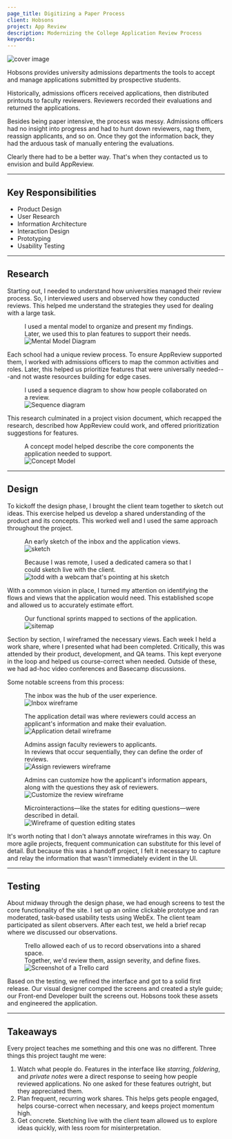```yaml
---
page_title: Digitizing a Paper Process
client: Hobsons
project: App Review
description: Modernizing the College Application Review Process
keywords:
---
```


<div class="case-story__hero">
  <img src="assets/hero.png" alt="cover image" />
</div>

Hobsons provides university admissions departments the tools to accept and manage applications submitted by prospective students.

Historically, admissions officers received applications, then distributed printouts to faculty reviewers. Reviewers recorded their evaluations and returned the applications.

Besides being paper intensive, the process was messy. Admissions officers had no insight into progress and had to hunt down reviewers, nag them, reassign applicants, and so on. Once they got the information back, they had the arduous task of manually entering the evaluations.

Clearly there had to be a better way. That's when they contacted us to envision and build AppReview.

---

<h2>Key Responsibilities</h2>

<div class="main-content__2-col">
  <ul>
    <li>Product Design</li>
    <li>User Research</li>
    <li>Information Architecture</li>
    <li>Interaction Design</li>
    <li>Prototyping</li>
    <li>Usability Testing</li>
  </ul>
</div>

---

## Research

Starting out, I needed to understand how universities managed their review process. So, I interviewed users and observed how they conducted reviews. This helped me understand the strategies they used for dealing with a large task.

<figure class="full-bleed">
  <figcaption>I used a mental model to organize and present my findings. Later, we used this to plan features to support their needs.</figcaption>
  <img src="/assets/placeholder.png" data-src="assets/mental-model.png" alt="Mental Model Diagram" />
</figure>

Each school had a unique review process. To ensure AppReview supported them, I worked with admissions officers to map the common activities and roles. Later, this helped us prioritize features that were universally needed---and not waste resources building for edge cases.

<figure>
  <figcaption>I used a sequence diagram to show how people collaborated on a review.</figcaption>
  <img src="/assets/placeholder.png" data-src="assets/sequence-diagram.png" alt="Sequence diagram" />
</figure>

This research culminated in a project vision document, which recapped the research, described how AppReview could work, and offered prioritization suggestions for features.

<figure>
  <figcaption>A concept model helped describe the core components the application needed to support.</figcaption>
  <img src="/assets/placeholder.png" data-src="assets/concept-model.png" alt="Concept Model" />
</figure>

---

## Design

To kickoff the design phase, I brought the client team together to sketch out ideas. This exercise helped us develop a shared understanding of the product and its concepts. This worked well and I used the same approach throughout the project.

<figure>
  <figcaption>An early sketch of the inbox and the application views.</figcaption>
  <img src="/assets/placeholder.png" data-src="assets/sketch.png" alt="sketch" />
</figure>

<figure>
  <figcaption>Because I was remote, I used a dedicated camera so that I could sketch live with the client.</figcaption>
  <img src="/assets/placeholder.png" data-src="assets/remote-sketching.png" alt="todd with a webcam that's pointing at his sketch" />
</figure>

With a common vision in place, I turned my attention on identifying the flows and views that the application would need. This established scope and allowed us to accurately estimate effort.

<figure>
  <figcaption>Our functional sprints mapped to sections of the application.</figcaption>
  <img src="/assets/placeholder.png" data-src="assets/sitemap.png" alt="sitemap" />
</figure>

Section by section, I wireframed the necessary views. Each week I held a work share, where I presented what had been completed. Critically, this was attended by their product, development, and QA teams. This kept everyone in the loop and helped us course-correct when needed. Outside of these, we had ad-hoc video conferences and Basecamp discussions.

Some notable screens from this process:

<figure>
  <figcaption>The inbox was the hub of the user experience.</figcaption>
  <img src="/assets/placeholder.png" data-src="assets/wireframe-inbox.png" alt="Inbox wireframe" />
</figure>

<figure>
  <figcaption>The application detail was where reviewers could access an applicant's information and make their evaluation.</figcaption>
  <img src="/assets/placeholder.png" data-src="assets/wireframe-application.png" alt="Application detail wireframe" />
</figure>

<figure>
  <figcaption>Admins assign faculty reviewers to applicants. <br />In reviews that occur sequentially, they can define the order of reviews.</figcaption>
  <img src="/assets/placeholder.png" data-src="assets/wireframe-assign-reviewers.png" alt="Assign reviewers wireframe" />
</figure>

<figure>
  <figcaption>Admins can customize how the applicant's information appears, along with the questions they ask of reviewers.</figcaption>
  <img src="/assets/placeholder.png" data-src="assets/wireframe-customize-review.png" alt="Customize the review wireframe" />
</figure>

<figure>
  <figcaption>Microinteractions&mdash;like the states for editing questions&mdash;were described in detail.</figcaption>
  <img src="/assets/placeholder.png" data-src="assets/wireframe-microinteractions.png" alt="Wireframe of question editing states" />
</figure>

It's worth noting that I don't always annotate wireframes in this way. On more agile projects, frequent communication can substitute for this level of detail. But because this was a handoff project, I felt it necessary to capture and relay the information that wasn't immediately evident in the UI.

---

## Testing

About midway through the design phase, we had enough screens to test the core functionality of the site. I set up an online clickable prototype and ran moderated, task-based usability tests using WebEx. The client team participated as silent observers. After each test, we held a brief recap where we discussed our observations.

<figure>
  <figcaption>Trello allowed each of us to record observations into a shared space.<br />Together, we'd review them, assign severity, and define fixes.</figcaption>
  <img src="/assets/placeholder.png" data-src="assets/trello.png" alt="Screenshot of a Trello card" />
</figure>

Based on the testing, we refined the interface and got to a solid first release. Our visual designer comped the screens and created a style guide; our Front-end Developer built the screens out. Hobsons took these assets and engineered the application.  

---

## Takeaways

Every project teaches me something and this one was no different. Three things this project taught me were:

1. Watch what people do. Features in the interface like _starring_, _foldering_, and _private notes_ were a direct response to seeing how people reviewed applications. No one asked for these features outright, but they appreciated them.
1. Plan frequent, recurring work shares. This helps gets people engaged, helps course-correct when necessary, and keeps project momentum high.
1. Get concrete. Sketching live with the client team allowed us to explore ideas quickly, with less room for misinterpretation.
